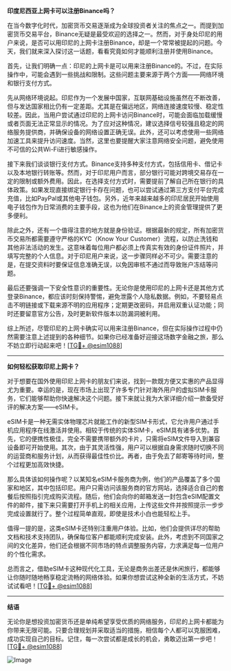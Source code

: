 **印度尼西亚上网卡可以注册Binance吗？**

在当今数字化时代，加密货币交易逐渐成为全球投资者关注的焦点之一。而提到加密货币交易平台，Binance无疑是最受欢迎的选择之一。然而，对于身处印尼的用户来说，是否可以用印尼的上网卡注册Binance，却是一个常常被提起的问题。今天，我们就来深入探讨这一话题，看看究竟如何才能顺利注册并使用Binance。

首先，让我们明确一点：印尼的上网卡是可以用来注册Binance的。不过，在实际操作中，可能会遇到一些挑战和限制。这些问题主要来源于两个方面——网络环境和银行支付方式。

先从网络环境说起。印尼作为一个发展中国家，互联网基础设施虽然在不断改善，但与发达国家相比仍有一定差距。尤其是在偏远地区，网络连接速度较慢、稳定性较差。因此，当用户尝试通过印尼的上网卡访问Binance时，可能会面临加载缓慢或者页面无法正常显示的情况。为了应对这种情况，建议选择信号较强且稳定的网络服务提供商，并确保设备的网络设置正确无误。此外，还可以考虑使用一些网络加速工具来提升访问速度。当然，这里也要提醒大家注意网络安全问题，避免使用不可信的公共Wi-Fi进行敏感操作。

接下来我们谈谈银行支付方式。Binance支持多种支付方式，包括信用卡、借记卡以及本地银行转账等。然而，对于印尼用户而言，部分银行可能对跨境交易存在一定的限制或额外费用。因此，在选择支付方式时，需要提前了解自己所在银行的具体政策。如果发现直接绑定银行卡存在问题，也可以尝试通过第三方支付平台完成充值，比如PayPal或其他电子钱包。另外，近年来越来越多的印尼居民开始使用电子钱包作为日常消费的主要手段，这也为他们在Binance上的资金管理提供了更多便利。

除此之外，还有一个值得注意的地方就是身份验证。根据最新的规定，所有加密货币交易所都需要遵守严格的KYC（Know Your Customer）流程，以防止洗钱和其他非法活动的发生。这意味着每位用户都必须上传真实有效的身份证件照片，并填写完整的个人信息。对于印尼用户来说，这一步骤同样必不可少。需要注意的是，在提交资料时要保证信息准确无误，以免因审核不通过而导致账户冻结等问题。

最后还要强调一下安全性意识的重要性。无论你是使用印尼的上网卡还是其他方式登录Binance，都应该时刻保持警惕，避免泄露个人隐私数据。例如，不要轻易点击不明链接或下载来源不明的应用程序；定期更改密码，并启用双重认证功能；同时还要留意官方公告，及时更新软件版本以防漏洞被利用。

综上所述，尽管印尼的上网卡确实可以用来注册Binance，但在实际操作过程中仍然需要注意上述提到的各种细节。如果你已经准备好迎接这场数字金融之旅，那么不妨立即行动起来吧！[[TG💪+ @esim1088](https://t.me/s/esim1088)]

---

**如何轻松获取印尼上网卡？**

对于想要在国外使用印尼上网卡的朋友们来说，找到一款既方便又实惠的产品显得尤为重要。幸运的是，现在市场上出现了许多专门针对海外用户的虚拟SIM卡服务，它们能够帮助你快速解决这个问题。接下来就让我为大家详细介绍一款备受好评的解决方案——eSIM卡。

eSIM卡是一种无需实体物理芯片就能工作的新型SIM卡形式，它允许用户通过手机应用程序在线激活并使用。相较于传统的实体SIM卡，eSIM具有诸多优势。首先，它的便携性极佳，完全不需要携带额外的卡片，只需将eSIM文件导入到兼容设备即可开始使用。其次，由于其灵活性强，用户可以根据自身需求随时切换不同的运营商和服务计划，从而获得最佳性价比。再者，由于免去了邮寄等待时间，整个过程更加高效快捷。

那么具体该如何操作呢？以某知名eSIM卡服务商为例，他们的产品覆盖了多个国家和地区，其中包括印尼。用户只需访问该服务商的官方网站，选择适合自己的套餐后按照指引完成购买流程。随后，他们会向你的邮箱发送一封包含eSIM配置文件的邮件，接下来只需要打开手机上的相关应用，上传这些文件并按照提示一步步完成设置就行了。整个过程简单直观，即使是技术小白也能轻松上手。

值得一提的是，这类eSIM卡还特别注重用户体验。比如，他们会提供详尽的帮助文档和技术支持团队，确保每位客户都能顺利完成安装。此外，考虑到不同国家之间的文化差异，他们还会根据不同市场的特点调整服务内容，力求满足每一位用户的个性化需求。

总而言之，借助eSIM卡这种现代化工具，无论是商务出差还是休闲旅行，都能够让你随时随地畅享稳定流畅的网络体验。如果你想尝试这种全新的生活方式，不妨试试看吧！[[TG💪+ @esim1088](https://t.me/s/esim1088)] 

---

**结语**

无论你是想投资加密货币还是单纯希望享受优质的网络服务，印尼的上网卡都能为你带来无限可能。只要合理规划并采取适当的措施，相信每个人都可以克服困难，成功实现自己的目标。记住，每一次尝试都是成长的机会，勇敢迈出第一步吧！[[TG💪+ @esim1088](https://t.me/s/esim1088)]  

![Image](https://i.postimg.cc/4NQfJmqS/Snipaste-2025-05-13-00-14-12.png)